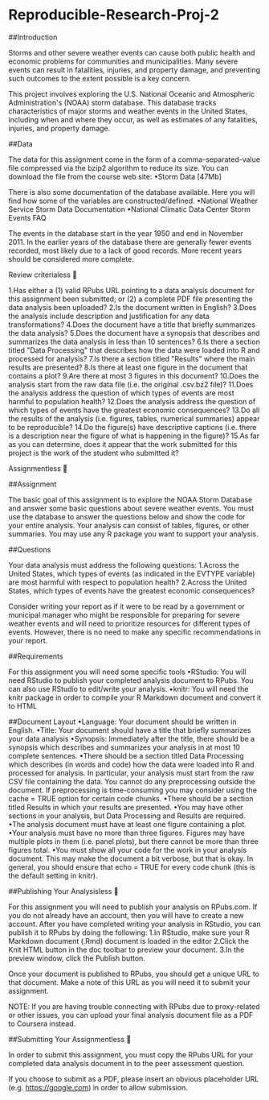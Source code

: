 # Reproducible-Research-Proj-2


##Introduction

Storms and other severe weather events can cause both public health and economic problems for communities and municipalities. Many severe events can result in fatalities, injuries, and property damage, and preventing such outcomes to the extent possible is a key concern.

This project involves exploring the U.S. National Oceanic and Atmospheric Administration's (NOAA) storm database. This database tracks characteristics of major storms and weather events in the United States, including when and where they occur, as well as estimates of any fatalities, injuries, and property damage.

##Data

The data for this assignment come in the form of a comma-separated-value file compressed via the bzip2 algorithm to reduce its size. You can download the file from the course web site:
•Storm Data [47Mb]

There is also some documentation of the database available. Here you will find how some of the variables are constructed/defined.
•National Weather Service Storm Data Documentation
•National Climatic Data Center Storm Events FAQ

The events in the database start in the year 1950 and end in November 2011. In the earlier years of the database there are generally fewer events recorded, most likely due to a lack of good records. More recent years should be considered more complete.





Review criterialess 





1.Has either a (1) valid RPubs URL pointing to a data analysis document for this assignment been submitted; or (2) a complete PDF file presenting the data analysis been uploaded?
2.Is the document written in English?
3.Does the analysis include description and justification for any data transformations?
4.Does the document have a title that briefly summarizes the data analysis?
5.Does the document have a synopsis that describes and summarizes the data analysis in less than 10 sentences?
6.Is there a section titled "Data Processing" that describes how the data were loaded into R and processed for analysis?
7.Is there a section titled "Results" where the main results are presented?
8.Is there at least one figure in the document that contains a plot?
9.Are there at most 3 figures in this document?
10.Does the analysis start from the raw data file (i.e. the original .csv.bz2 file)?
11.Does the analysis address the question of which types of events are most harmful to population health?
12.Does the analysis address the question of which types of events have the greatest economic consequences?
13.Do all the results of the analysis (i.e. figures, tables, numerical summaries) appear to be reproducible?
14.Do the figure(s) have descriptive captions (i.e. there is a description near the figure of what is happening in the figure)?
15.As far as you can determine, does it appear that the work submitted for this project is the work of the student who submitted it?






Assignmentless 






##Assignment

The basic goal of this assignment is to explore the NOAA Storm Database and answer some basic questions about severe weather events. You must use the database to answer the questions below and show the code for your entire analysis. Your analysis can consist of tables, figures, or other summaries. You may use any R package you want to support your analysis.

##Questions

Your data analysis must address the following questions:
1.Across the United States, which types of events (as indicated in the EVTYPE variable) are most harmful with respect to population health?
2.Across the United States, which types of events have the greatest economic consequences?

Consider writing your report as if it were to be read by a government or municipal manager who might be responsible for preparing for severe weather events and will need to prioritize resources for different types of events. However, there is no need to make any specific recommendations in your report.

##Requirements

For this assignment you will need some specific tools
•RStudio: You will need RStudio to publish your completed analysis document to RPubs. You can also use RStudio to edit/write your analysis.
•knitr: You will need the knitr package in order to compile your R Markdown document and convert it to HTML

##Document Layout
•Language: Your document should be written in English.
•Title: Your document should have a title that briefly summarizes your data analysis
•Synopsis: Immediately after the title, there should be a synopsis which describes and summarizes your analysis in at most 10 complete sentences.
•There should be a section titled Data Processing which describes (in words and code) how the data were loaded into R and processed for analysis. In particular, your analysis must start from the raw CSV file containing the data. You cannot do any preprocessing outside the document. If preprocessing is time-consuming you may consider using the cache = TRUE option for certain code chunks.
•There should be a section titled Results in which your results are presented.
•You may have other sections in your analysis, but Data Processing and Results are required.
•The analysis document must have at least one figure containing a plot.
•Your analysis must have no more than three figures. Figures may have multiple plots in them (i.e. panel plots), but there cannot be more than three figures total.
•You must show all your code for the work in your analysis document. This may make the document a bit verbose, but that is okay. In general, you should ensure that echo = TRUE for every code chunk (this is the default setting in knitr).




##Publishing Your Analysisless 






For this assignment you will need to publish your analysis on RPubs.com. If you do not already have an account, then you will have to create a new account. After you have completed writing your analysis in RStudio, you can publish it to RPubs by doing the following:
1.In RStudio, make sure your R Markdown document (.Rmd) document is loaded in the editor
2.Click the Knit HTML button in the doc toolbar to preview your document.
3.In the preview window, click the Publish button.

Once your document is published to RPubs, you should get a unique URL to that document. Make a note of this URL as you will need it to submit your assignment.

NOTE: If you are having trouble connecting with RPubs due to proxy-related or other issues, you can upload your final analysis document file as a PDF to Coursera instead.




##Submitting Your Assignmentless 






In order to submit this assignment, you must copy the RPubs URL for your completed data analysis document in to the peer assessment question.

If you choose to submit as a PDF, please insert an obvious placeholder URL (e.g. https://google.com) in order to allow submission.
